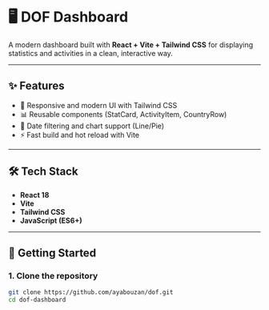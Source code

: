 # 🖥️ DOF Dashboard

A modern dashboard built with **React + Vite + Tailwind CSS** for displaying statistics and activities in a clean, interactive way.

---

## ✨ Features
- 🎨 Responsive and modern UI with Tailwind CSS  
- 📊 Reusable components (StatCard, ActivityItem, CountryRow)  
- 📅 Date filtering and chart support (Line/Pie)  
- ⚡️ Fast build and hot reload with Vite  

---

## 🛠️ Tech Stack
- **React 18**
- **Vite**
- **Tailwind CSS**
- **JavaScript (ES6+)**

---

## 🚀 Getting Started

### 1. Clone the repository
```bash
git clone https://github.com/ayabouzan/dof.git
cd dof-dashboard
